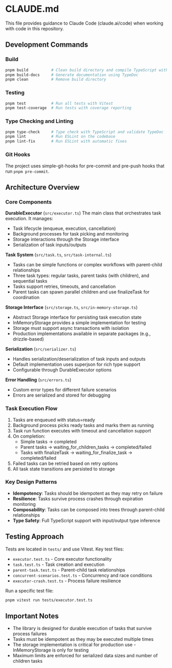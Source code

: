 # CLAUDE.md

This file provides guidance to Claude Code (claude.ai/code) when working with code in this repository.

## Development Commands

### Build

```bash
pnpm build          # Clean build directory and compile TypeScript with tsup
pnpm build-docs     # Generate documentation using TypeDoc
pnpm clean          # Remove build directory
```

### Testing

```bash
pnpm test           # Run all tests with Vitest
pnpm test-coverage  # Run tests with coverage reporting
```

### Type Checking and Linting

```bash
pnpm type-check     # Type check with TypeScript and validate TypeDoc
pnpm lint           # Run ESLint on the codebase
pnpm lint-fix       # Run ESLint with automatic fixes
```

### Git Hooks

The project uses simple-git-hooks for pre-commit and pre-push hooks that run `pnpm pre-commit`.

## Architecture Overview

### Core Components

**DurableExecutor** (`src/executor.ts`)
The main class that orchestrates task execution. It manages:

- Task lifecycle (enqueue, execution, cancellation)
- Background processes for task picking and monitoring
- Storage interactions through the Storage interface
- Serialization of task inputs/outputs

**Task System** (`src/task.ts`, `src/task-internal.ts`)

- Tasks can be simple functions or complex workflows with parent-child relationships
- Three task types: regular tasks, parent tasks (with children), and sequential tasks
- Tasks support retries, timeouts, and cancellation
- Parent tasks can spawn parallel children and use finalizeTask for coordination

**Storage Interface** (`src/storage.ts`, `src/in-memory-storage.ts`)

- Abstract Storage interface for persisting task execution state
- InMemoryStorage provides a simple implementation for testing
- Storage must support async transactions with isolation
- Production implementations available in separate packages (e.g., drizzle-based)

**Serialization** (`src/serializer.ts`)

- Handles serialization/deserialization of task inputs and outputs
- Default implementation uses superjson for rich type support
- Configurable through DurableExecutor options

**Error Handling** (`src/errors.ts`)

- Custom error types for different failure scenarios
- Errors are serialized and stored for debugging

### Task Execution Flow

1. Tasks are enqueued with status=ready
2. Background process picks ready tasks and marks them as running
3. Task run function executes with timeout and cancellation support
4. On completion:
   - Simple tasks → completed
   - Parent tasks → waiting_for_children_tasks → completed/failed
   - Tasks with finalizeTask → waiting_for_finalize_task → completed/failed
5. Failed tasks can be retried based on retry options
6. All task state transitions are persisted to storage

### Key Design Patterns

- **Idempotency**: Tasks should be idempotent as they may retry on failure
- **Resilience**: Tasks survive process crashes through expiration monitoring
- **Composability**: Tasks can be composed into trees through parent-child relationships
- **Type Safety**: Full TypeScript support with input/output type inference

## Testing Approach

Tests are located in `tests/` and use Vitest. Key test files:

- `executor.test.ts` - Core executor functionality
- `task.test.ts` - Task creation and execution
- `parent-task.test.ts` - Parent-child task relationships
- `concurrent-scenarios.test.ts` - Concurrency and race conditions
- `executor-crash.test.ts` - Process failure resilience

Run a specific test file:

```bash
pnpm vitest run tests/executor.test.ts
```

## Important Notes

- The library is designed for durable execution of tasks that survive process failures
- Tasks must be idempotent as they may be executed multiple times
- The storage implementation is critical for production use - InMemoryStorage is only for testing
- Maximum limits are enforced for serialized data sizes and number of children tasks
